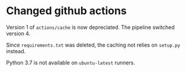 # Changed github actions

Version 1 of `actions/cache` is now depreciated. 
The pipeline switched version 4.

Since `requirements.txt` was deleted, the caching
not relies on `setup.py` instead.

Python 3.7 is not available on `ubuntu-latest` runners.
